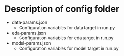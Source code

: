 # Description of config folder

* data-params.json
    * Configuration variables for data target in run.py
* eda-params.json
    * Configuration variables for eda target in run.py
* model-params.json
    * Configuration variables for model target in run.py
